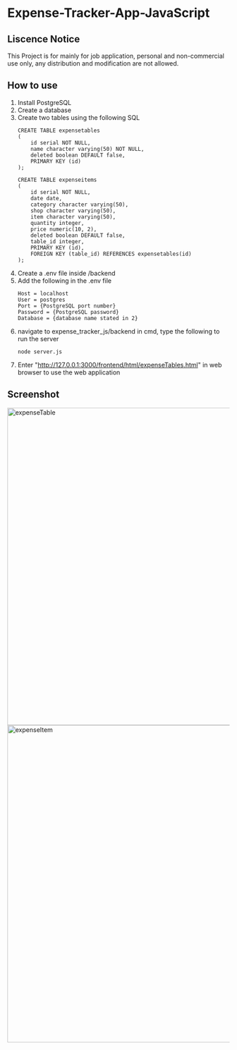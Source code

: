 # Expense-Tracker-App-JavaScript

## Liscence Notice
This Project is for mainly for job application, personal and non-commercial use only, any distribution and modification are not allowed.

## How to use
1. Install PostgreSQL
2. Create a database
3. Create two tables using the following SQL
    ```
    CREATE TABLE expensetables
    (
        id serial NOT NULL,
        name character varying(50) NOT NULL,
        deleted boolean DEFAULT false,
        PRIMARY KEY (id)
    );
    
    CREATE TABLE expenseitems
    (
        id serial NOT NULL,
        date date,
        category character varying(50),
        shop character varying(50),
        item character varying(50),
        quantity integer,
        price numeric(10, 2),
        deleted boolean DEFAULT false,
        table_id integer,
        PRIMARY KEY (id),
        FOREIGN KEY (table_id) REFERENCES expensetables(id)
    );
4. Create a .env file inside /backend
5. Add the following in the .env file
    ```
    Host = localhost
    User = postgres
    Port = {PostgreSQL port number}
    Password = {PostgreSQL password}
    Database = {database name stated in 2}
6. navigate to expense_tracker_js/backend in cmd, type the following to run the server
     ```
     node server.js
7. Enter "http://127.0.0.1:3000/frontend/html/expenseTables.html" in web browser to use the web application

## Screenshot
<img width="1280" height="720" alt="expenseTable" src="https://github.com/user-attachments/assets/ee7d3cb8-8ef2-4173-a585-deb8f178b3ae" />
<img width="1280" height="720" alt="expenseItem" src="https://github.com/user-attachments/assets/da47e20a-7897-47b3-8c0b-64f52bff633d" />

